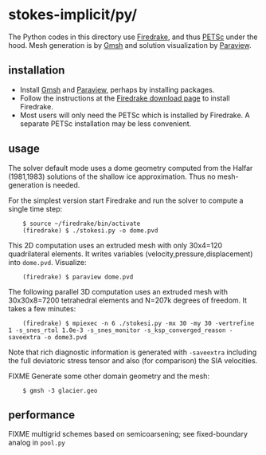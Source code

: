 # stokes-implicit/py/

The Python codes in this directory use [Firedrake](https://www.firedrakeproject.org/), and thus [PETSc](http://www.mcs.anl.gov/petsc/) under the hood.  Mesh generation is by [Gmsh](http://gmsh.info/) and solution visualization by [Paraview](https://www.paraview.org/).

## installation

  * Install [Gmsh](http://gmsh.info/) and [Paraview](https://www.paraview.org/), perhaps by installing packages.
  * Follow the instructions at the [Firedrake download page](https://www.firedrakeproject.org/download.html) to install Firedrake.
  * Most users will only need the PETSc which is installed by Firedrake.  A separate PETSc installation may be less convenient.

## usage

The solver default mode uses a dome geometry computed from the Halfar (1981,1983) solutions of the shallow ice approximation.  Thus no mesh-generation is needed.

For the simplest version start Firedrake and run the solver to compute a single time step:

        $ source ~/firedrake/bin/activate
        (firedrake) $ ./stokesi.py -o dome.pvd

This 2D computation uses an extruded mesh with only 30x4=120 quadrilateral elements.  It writes variables (velocity,pressure,displacement) into `dome.pvd`.  Visualize:

        (firedrake) $ paraview dome.pvd

The following parallel 3D computation uses an extruded mesh with 30x30x8=7200 tetrahedral elements and N=207k degrees of freedom.  It takes a few minutes:

        (firedrake) $ mpiexec -n 6 ./stokesi.py -mx 30 -my 30 -vertrefine 1 -s_snes_rtol 1.0e-3 -s_snes_monitor -s_ksp_converged_reason -saveextra -o dome3.pvd

Note that rich diagnostic information is generated with `-saveextra` including the full deviatoric stress tensor and also (for comparison) the SIA velocities.

FIXME Generate some other domain geometry and the mesh:

        $ gmsh -3 glacier.geo

## performance

FIXME multigrid schemes based on semicoarsening; see fixed-boundary analog in `pool.py`

